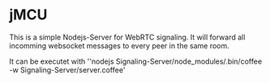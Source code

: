 jMCU
===========

This is a simple Nodejs-Server for WebRTC signaling.
It will forward all incomming websocket messages to every peer in the same room.

It can be executet with ''nodejs Signaling-Server/node_modules/.bin/coffee -w Signaling-Server/server.coffee'
